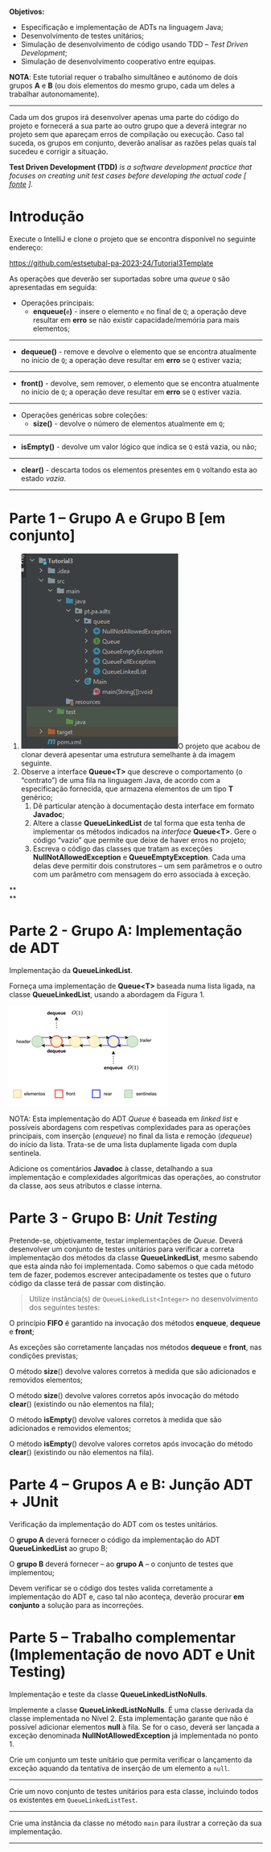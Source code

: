 **Objetivos:**

-   Especificação e implementação de ADTs na linguagem Java;
-   Desenvolvimento de testes unitários;
-   Simulação de desenvolvimento de código usando TDD – *Test Driven Development*;
-   Simulação de desenvolvimento cooperativo entre equipas.

**NOTA**: Este tutorial requer o trabalho simultâneo e autónomo de dois grupos **A** e **B** (ou dois elementos do mesmo grupo, cada um deles a trabalhar autonomamente).

***

Cada um dos grupos irá desenvolver apenas uma parte do código do projeto e fornecerá a sua parte ao outro grupo que a deverá integrar no projeto sem que apareçam erros de compilação ou execução. Caso tal suceda, os grupos em conjunto, deverão analisar as razões pelas quais tal sucedeu e corrigir a situação.

**Test Driven Development (TDD)** *is a software development practice that focuses on creating unit test cases before developing the actual code [* [*fonte*](https://www.browserstack.com/guide/what-is-test-driven-development#:~:text=In%20layman's%20terms%2C%20Test%20Driven,unit%20test%20creation%2C%20and%20refactoring.) *].*

# Introdução

Execute o IntelliJ e clone o projeto que se encontra disponível no seguinte endereço:

<https://github.com/estsetubal-pa-2023-24/Tutorial3Template>

As operações que deverão ser suportadas sobre uma *queue* `Q` são apresentadas em seguida:

-   Operações principais:
    -   **enqueue(**`e`**)** - insere o elemento `e` no final de `Q`; a operação deve resultar em **erro** se não existir capacidade/memória para mais elementos;

***

-   **dequeue()** - remove e devolve o elemento que se encontra atualmente no início de `Q`; a operação deve resultar em **erro** se `Q` estiver vazia;

***

-   **front()** - devolve, sem remover, o elemento que se encontra atualmente no início de `Q`; a operação deve resultar em **erro** se `Q` estiver vazia.

***

-   Operações genéricas sobre coleções:
    -   **size()** - devolve o número de elementos atualmente em `Q`;

***

-   **isEmpty()** - devolve um valor lógico que indica se `Q` está vazia, ou não;

***

-   **clear()** - descarta todos os elementos presentes em `Q` voltando esta ao estado *vazia*.

***

# Parte 1 – Grupo A e Grupo B [em conjunto]

1.  ![A screenshot of a computer program Description automatically generated](media/f03f817c8f0dffce6588a8fe0283b608.png)O projeto que acabou de clonar deverá apesentar uma estrutura semelhante à da imagem seguinte.
1.  Observe a interface **Queue\<T\>** que descreve o comportamento (o “contrato”) de uma fila na linguagem Java, de acordo com a especificação fornecida, que armazena elementos de um tipo **T** genérico;
    1.  Dê particular atenção à documentação desta interface em formato **Javadoc**;
    2.  Altere a classe **QueueLinkedList** de tal forma que esta tenha de implementar os métodos indicados na *interface* **Queue\<T\>**. Gere o código “vazio” que permite que deixe de haver erros no projeto;
    3.  Escreva o código das classes que tratam as exceções **NullNotAllowedException** e **QueueEmptyException**. Cada uma delas deve permitir dois construtores – um sem parâmetros e o outro com um parâmetro com mensagem do erro associada à exceção.

**  
**

# Parte 2 - Grupo A: Implementação de ADT

Implementação da **QueueLinkedList**.

Forneça uma implementação de **Queue\<T\>** baseada numa lista ligada, na classe **QueueLinkedList**, usando a abordagem da Figura 1.

![](media/90eda0c3b8b6ed0c2a7e2e7a74bb2f8f.png)

NOTA: Esta implementação do ADT *Queue* é baseada em *linked list* e possíveis abordagens com respetivas complexidades para as operações principais, com inserção (*enqueue*) no final da lista e remoção (*dequeue*) do início da lista. Trata-se de uma lista duplamente ligada com dupla sentinela.

Adicione os comentários **Javadoc** à classe, detalhando a sua implementação e complexidades algorítmicas das operações, ao construtor da classe, aos seus atributos e classe interna.

# Parte 3 - Grupo B: *Unit Testing*

Pretende-se, objetivamente, testar implementações de *Queue*. Deverá desenvolver um conjunto de testes unitários para verificar a correta implementação dos métodos da classe **QueueLinkedList**, mesmo sabendo que esta ainda não foi implementada. Como sabemos o que cada método tem de fazer, podemos escrever antecipadamente os testes que o futuro código da classe terá de passar com distinção.

>   Utilize instância(s) de `QueueLinkedList<Integer>` no desenvolvimento dos seguintes testes:

O princípio **FIFO** é garantido na invocação dos métodos **enqueue**, **dequeue** e **front**;

As exceções são corretamente lançadas nos métodos **dequeue** e **front**, nas condições previstas;

O método **size**() devolve valores corretos à medida que são adicionados e removidos elementos;

O método **size**() devolve valores corretos após invocação do método **clear**() (existindo ou não elementos na fila);

O método **isEmpty**() devolve valores corretos à medida que são adicionados e removidos elementos;

O método **isEmpty**() devolve valores corretos após invocação do método **clear**() (existindo ou não elementos na fila).

# Parte 4 – Grupos A e B: Junção ADT + JUnit

Verificação da implementação do ADT com os testes unitários.

O **grupo A** deverá fornecer o código da implementação do ADT **QueueLinkedList** ao grupo B;

O **grupo B** deverá fornecer – ao **grupo A** – o conjunto de testes que implementou;

Devem verificar se o código dos testes valida corretamente a implementação do ADT e, caso tal não aconteça, deverão procurar **em conjunto** a solução para as incorreções.

# Parte 5 – Trabalho complementar (Implementação de novo ADT e Unit Testing)

Implementação e teste da classe **QueueLinkedListNoNulls**.

Implemente a classe **QueueLinkedListNoNulls**. É uma classe derivada da classe implementada no Nível 2. Esta implementação garante que não é possível adicionar elementos **null** à fila. Se for o caso, deverá ser lançada a exceção denominada **NullNotAllowedException** já implementada no ponto 1.

Crie um conjunto um teste unitário que permita verificar o lançamento da exceção aquando da tentativa de inserção de um elemento a `null`.

***

Crie um novo conjunto de testes unitários para esta classe, incluindo todos os existentes em `QueueLinkedListTest`.

***

Crie uma instância da classe no método `main` para ilustrar a correção da sua implementação.

***
